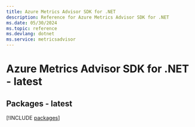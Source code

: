 ```yaml
---
title: Azure Metrics Advisor SDK for .NET
description: Reference for Azure Metrics Advisor SDK for .NET
ms.date: 05/30/2024
ms.topic: reference
ms.devlang: dotnet
ms.service: metricsadvisor
---
```

# Azure Metrics Advisor SDK for .NET - latest
## Packages - latest
[!INCLUDE [packages](metrics-advisor-index.md)]